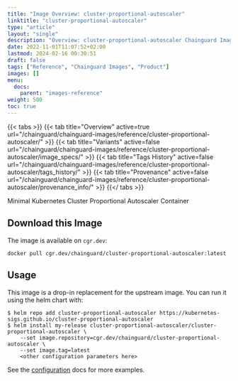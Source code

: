 ```yaml
---
title: "Image Overview: cluster-proportional-autoscaler"
linktitle: "cluster-proportional-autoscaler"
type: "article"
layout: "single"
description: "Overview: cluster-proportional-autoscaler Chainguard Image"
date: 2022-11-01T11:07:52+02:00
lastmod: 2024-02-16 00:30:51
draft: false
tags: ["Reference", "Chainguard Images", "Product"]
images: []
menu: 
  docs: 
    parent: "images-reference"
weight: 500
toc: true
---
```


{{< tabs >}}
{{< tab title="Overview" active=true url="/chainguard/chainguard-images/reference/cluster-proportional-autoscaler/" >}}
{{< tab title="Variants" active=false url="/chainguard/chainguard-images/reference/cluster-proportional-autoscaler/image_specs/" >}}
{{< tab title="Tags History" active=false url="/chainguard/chainguard-images/reference/cluster-proportional-autoscaler/tags_history/" >}}
{{< tab title="Provenance" active=false url="/chainguard/chainguard-images/reference/cluster-proportional-autoscaler/provenance_info/" >}}
{{</ tabs >}}



<!--overview:start-->
Minimal Kubernetes Cluster Proportional Autoscaler Container
<!--overview:end-->

<!--getting:start-->
## Download this Image
The image is available on `cgr.dev`:

```
docker pull cgr.dev/chainguard/cluster-proportional-autoscaler:latest
```
<!--getting:end-->

<!--body:start-->
## Usage

This image is a drop-in replacement for the upstream image.
You can run it using the helm chart with:

```shell
$ helm repo add cluster-proportional-autoscaler https://kubernetes-sigs.github.io/cluster-proportional-autoscaler
$ helm install my-release cluster-proportional-autoscaler/cluster-proportional-autoscaler \
    --set image.repository=cgr.dev/chainguard/cluster-proportional-autoscaler \
    --set image.tag=latest
    <other configuration parameters here>
```

See the [configuration](https://github.com/kubernetes-sigs/cluster-proportional-autoscaler/tree/master/charts/cluster-proportional-autoscaler) docs for more examples.
<!--body:end-->

